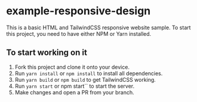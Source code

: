 # example-responsive-design
This is a basic HTML and TailwindCSS responsive website sample.
To start this project, you need to have either NPM or Yarn installed. 

## To start working on it
1) Fork this project and clone it onto your device.
2) Run ``yarn install`` or ``npm install`` to install all dependencies.
3) Run ``yarn build`` or ``npm build`` to get TailwindCSS working.
4) Run ``yarn start`` or npm start`` to start the server.
5) Make changes and open a PR from your branch.
